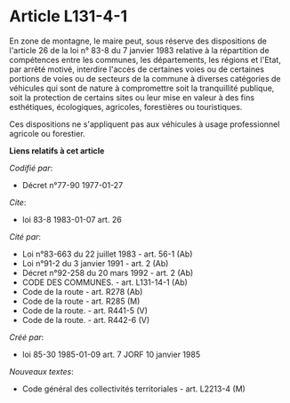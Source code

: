 # Article L131-4-1

En zone de montagne, le maire peut, sous réserve des dispositions de l'article 26 de la loi n° 83-8 du 7 janvier 1983
relative à la répartition de compétences entre les communes, les départements, les régions et l'Etat, par arrêté motivé,
interdire l'accès de certaines voies ou de certaines portions de voies ou de secteurs de la commune à diverses catégories de
véhicules qui sont de nature à compromettre soit la tranquillité publique, soit la protection de certains sites ou leur mise
en valeur à des fins esthétiques, écologiques, agricoles, forestières ou touristiques.

Ces dispositions ne s'appliquent pas aux véhicules à usage professionnel agricole ou forestier.

**Liens relatifs à cet article**

_Codifié par_:

  - Décret n°77-90 1977-01-27

_Cite_:

  - loi 83-8 1983-01-07 art. 26

_Cité par_:

  - Loi n°83-663 du 22 juillet 1983 - art. 56-1 (Ab)
  - Loi n°91-2 du 3 janvier 1991 - art. 2 (Ab)
  - Décret n°92-258 du 20 mars 1992 - art. 2 (Ab)
  - CODE DES COMMUNES. - art. L131-14-1 (Ab)
  - Code de la route - art. R278 (Ab)
  - Code de la route - art. R285 (M)
  - Code de la route. - art. R441-5 (V)
  - Code de la route. - art. R442-6 (V)

_Créé par_:

  - loi 85-30 1985-01-09 art. 7 JORF 10 janvier 1985

_Nouveaux textes_:

  - Code général des collectivités territoriales - art. L2213-4 (M)
